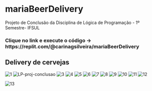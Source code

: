 # mariaBeerDelivery
Projeto de Conclusão da Disciplina de Lógica de Programação - 1º Semestre- IFSUL


<h3>Clique no link e execute o código -> https://replit.com/@carinagsilveira/mariaBeerDelivery</h3>

<h2>Delivery de cervejas</h2>

![1](https://user-images.githubusercontent.com/62727932/135001763-bca31211-4635-41e4-a34a-d8871617c021.png)
![LP-proj-conclusao](https://user-images.githubusercontent.com/62727932/169870502-7eb10981-2ee9-4448-b3e1-b285abf50f68.png)
![3](https://user-images.githubusercontent.com/62727932/135001794-48af2f89-d329-4e0e-a68e-5f7bc64597be.png)
![4](https://user-images.githubusercontent.com/62727932/135001797-7b46b020-6132-4400-af0c-3c9b2a9362c9.jpg)
![5](https://user-images.githubusercontent.com/62727932/135001803-2fa72a1d-35a1-46c6-b141-781397874a54.jpg)
![6](https://user-images.githubusercontent.com/62727932/135001805-40125dda-3678-4d3f-952d-c5aab7f9c953.jpg)
![7](https://user-images.githubusercontent.com/62727932/135001818-e7b54713-22aa-4049-a27d-669cfd135d2e.jpg)
![8](https://user-images.githubusercontent.com/62727932/135001823-44edfb95-d36b-4b25-a591-46b73f8b4ace.jpg)
![9](https://user-images.githubusercontent.com/62727932/135001831-284a855d-5dc4-422f-b92f-f21e1121d84f.jpg)
![10](https://user-images.githubusercontent.com/62727932/135001836-ee2cf5cb-b660-41f9-ae05-61e7becf94f7.jpg)
![11](https://user-images.githubusercontent.com/62727932/135001841-862e1156-32e5-44ca-af21-4f0f6a8bb170.jpg)
![12](https://user-images.githubusercontent.com/62727932/135001845-d41936fb-e2f5-46f5-be0a-1d4b297ee9d4.jpg)

![13](https://user-images.githubusercontent.com/62727932/135002489-b8be019b-3598-41c7-8f59-a4c88e4a034c.jpg)

